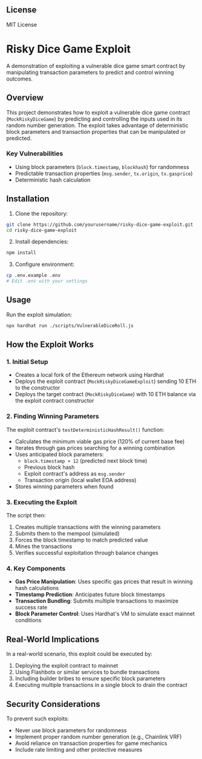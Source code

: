 ## License
MIT License

# Risky Dice Game Exploit

A demonstration of exploiting a vulnerable dice game smart contract by manipulating transaction parameters to predict and control winning outcomes.

## Overview

This project demonstrates how to exploit a vulnerable dice game contract (`MockRiskyDiceGame`) by predicting and controlling the inputs used in its random number generation. The exploit takes advantage of deterministic block parameters and transaction properties that can be manipulated or predicted.

### Key Vulnerabilities
- Using block parameters (`block.timestamp`, `blockhash`) for randomness
- Predictable transaction properties (`msg.sender`, `tx.origin`, `tx.gasprice`)
- Deterministic hash calculation

## Installation

1. Clone the repository:
```bash
git clone https://github.com/yourusername/risky-dice-game-exploit.git
cd risky-dice-game-exploit
```

2. Install dependencies:
```bash
npm install
```

3. Configure environment:
```bash
cp .env.example .env
# Edit .env with your settings
```

## Usage

Run the exploit simulation:
```bash
npx hardhat run ./scripts/VulnerableDiceRoll.js
```

## How the Exploit Works

### 1. Initial Setup
- Creates a local fork of the Ethereum network using Hardhat
- Deploys the exploit contract (`MockRiskyDiceGameExploit`) sending 10 ETH to the constructor
- Deploys the target contract (`MockRiskyDiceGame`) with 10 ETH balance via the exploit contract constructor

### 2. Finding Winning Parameters
The exploit contract's `testDeterministicHashResult()` function:
- Calculates the minimum viable gas price (120% of current base fee)
- Iterates through gas prices searching for a winning combination
- Uses anticipated block parameters:
  - `block.timestamp + 12` (predicted next block time)
  - Previous block hash
  - Exploit contract's address as `msg.sender`
  - Transaction origin (local wallet EOA address)
- Stores winning parameters when found

### 3. Executing the Exploit
The script then:
1. Creates multiple transactions with the winning parameters
2. Submits them to the mempool (simulated)
3. Forces the block timestamp to match predicted value
4. Mines the transactions
5. Verifies successful exploitation through balance changes

### 4. Key Components
- **Gas Price Manipulation**: Uses specific gas prices that result in winning hash calculations
- **Timestamp Prediction**: Anticipates future block timestamps
- **Transaction Bundling**: Submits multiple transactions to maximize success rate
- **Block Parameter Control**: Uses Hardhat's VM to simulate exact mainnet conditions

## Real-World Implications

In a real-world scenario, this exploit could be executed by:
1. Deploying the exploit contract to mainnet
2. Using Flashbots or similar services to bundle transactions
3. Including builder bribes to ensure specific block parameters
4. Executing multiple transactions in a single block to drain the contract

## Security Considerations

To prevent such exploits:
- Never use block parameters for randomness
- Implement proper random number generation (e.g., Chainlink VRF)
- Avoid reliance on transaction properties for game mechanics
- Include rate limiting and other protective measures